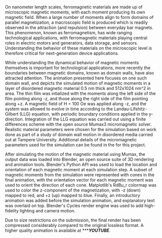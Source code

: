 On nanometer length scales, ferromagnetic materials are made up of microscopic magnetic moments, with each moment producing its own magnetic field. When a large number of moments align to form domains of parallel magnetization, a macroscopic field is produced which is readily observed in the attraction (and repulsion) between everyday bar magnets. This phenomenon, known as ferromagnetism, has wide ranging technological applications, with ferromagnetic materials playing central roles in electric motors and generators, data storage, and sensors. Understanding the behavior of these materials on the microscopic level is therefore critical for next-generation device applications.

While understanding the dynamical behavior of magnetic moments themselves is important for technological applications, more recently the boundaries between magnetic domains, known as domain walls, have also attracted attention. The animation presented here focuses on one such domain wall, and depicts the simulated motion of magnetic moments in a layer of disordered magnetic material 0.5 nm thick and 512x1024 nm^2 in area. The thin film was intialized with the moments along the left side of the film pointing along -z, and those along the right side of the film pointing along +z. A magnetic field of H = 100 Oe was applied along -z, and the system was allowed to evolve in time according to the Landau-Lifshitz-Gilbert (LLG) equation, with periodic boundary conditions applied in the y-direction. Integration of the LLG equation was carried out using a finite differences scheme with the open source Mumax3 micromagnetic solver. Realistic material parameters were chosen for the simulation based on work done as part of a study of domain wall motion in disordered media carried out at Tampere University. Additional details of the micromagnetic parameters used for the simulation can be found in the for this project.

After simulating the motion of the magnetic material using Mumax, the output data was loaded into Blender, an open source suite of 3D rendering and animation tools. Blender's Python API was used to load the location and orientation of each magnetic moment at each simulation step. A subset of magnetic moments from the simulation were represented with cones in the final animation, with the orientation vector for each magnetic moment was used to orient the direction of each cone. Matplotlib's RdBu_r colormap was used to color the z-component of the magnetization, with -z (down) mapped to red, and +z (up) mapped to blue. Finally, an introductory animation was added before the simulation animation, and explanatory text was overlaid on top. Blender's Cycles render engine was used to add high-fidelity lighting and camera motion.

Due to size restrictions on the submission, the final render has been compressed considerably compared to the original lossless format. A higher quality animation is available at **************YOUTUBE***********.
